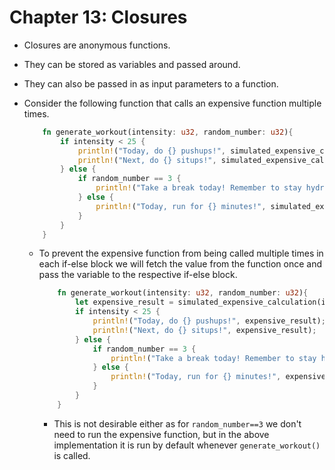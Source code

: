 # Chapter 13: Closures

* Closures are anonymous functions. 
* They can be stored as variables and passed around.
* They can also be passed in as input parameters to a function.

* Consider the following function that calls an expensive function multiple times.
    ```rust
        fn generate_workout(intensity: u32, random_number: u32){
            if intensity < 25 {
                println!("Today, do {} pushups!", simulated_expensive_calculation(intensity));
                println!("Next, do {} situps!", simulated_expensive_calculation(intensity));
            } else {
                if random_number == 3 {
                    println!("Take a break today! Remember to stay hydrated!");
                } else {
                    println!("Today, run for {} minutes!", simulated_expensive_calculation(intensity));
                }
            }
        }
    ```
    * To prevent the expensive function from being called multiple times in each if-else block we will fetch the value from the function once and pass the variable to the respective if-else block.
        ```rust
            fn generate_workout(intensity: u32, random_number: u32){
                let expensive_result = simulated_expensive_calculation(intensity);
                if intensity < 25 {
                    println!("Today, do {} pushups!", expensive_result);
                    println!("Next, do {} situps!", expensive_result);
                } else {
                    if random_number == 3 {
                        println!("Take a break today! Remember to stay hydrated!");
                    } else {
                        println!("Today, run for {} minutes!", expensive_result);
                    }
                }
            }
        ```
        * This is not desirable either as for `random_number==3` we don't need to run the expensive function, but in the above implementation it is run by default whenever `generate_workout()` is called.